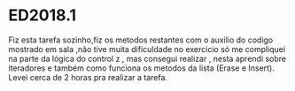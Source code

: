 # ED2018.1

Fiz esta tarefa sozinho,fiz os metodos restantes com o auxilio do codigo mostrado em sala ,não tive muita dificuldade no exercicio só me compliquei na parte da lógica do control z , mas consegui realizar , nesta aprendi sobre iteradores e também como funciona os metodos da lista (Erase e Insert). Levei cerca de 2 horas pra realizar a tarefa.
